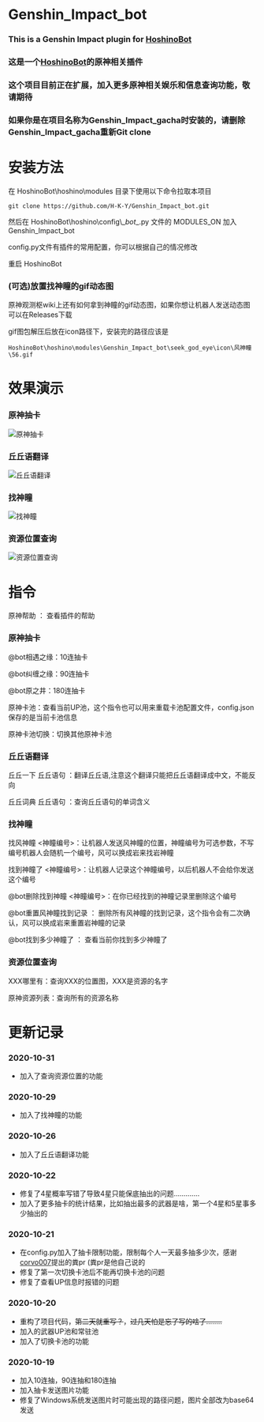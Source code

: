 # Genshin_Impact_bot

### This is a Genshin Impact plugin for [HoshinoBot](https://github.com/Ice-Cirno/HoshinoBot)
### 这是一个[HoshinoBot](https://github.com/Ice-Cirno/HoshinoBot)的原神相关插件
### 这个项目目前正在扩展，加入更多原神相关娱乐和信息查询功能，敬请期待

### 如果你是在项目名称为Genshin_Impact_gacha时安装的，请删除Genshin_Impact_gacha重新Git clone

# 安装方法

在 HoshinoBot\hoshino\modules 目录下使用以下命令拉取本项目
```
git clone https://github.com/H-K-Y/Genshin_Impact_bot.git
```
然后在 HoshinoBot\\hoshino\\config\\\__bot__.py 文件的 MODULES_ON 加入 Genshin_Impact_bot

config.py文件有插件的常用配置，你可以根据自己的情况修改

重启 HoshinoBot

### (可选)放置找神瞳的gif动态图
原神观测枢wiki上还有如何拿到神瞳的gif动态图，如果你想让机器人发送动态图可以在Releases下载

gif图包解压后放在icon路径下，安装完的路径应该是
```
HoshinoBot\hoshino\modules\Genshin_Impact_bot\seek_god_eye\icon\风神瞳\56.gif
```



# 效果演示
### 原神抽卡
![原神抽卡](https://github.com/H-K-Y/Genshin_Impact_bot/blob/main/screenshot/genshin_impact_gacha.png) 
### 丘丘语翻译
![丘丘语翻译](https://github.com/H-K-Y/Genshin_Impact_bot/blob/main/screenshot/qiu_qiu_translation.png) 
### 找神瞳
![找神瞳](https://github.com/H-K-Y/Genshin_Impact_bot/blob/main/screenshot/search_god_eye.png) 
### 资源位置查询
![资源位置查询](https://github.com/H-K-Y/Genshin_Impact_bot/blob/main/screenshot/query_resource_points.png) 


# 指令

原神帮助 ： 查看插件的帮助

### 原神抽卡

@bot相遇之缘：10连抽卡

@bot纠缠之缘：90连抽卡

@bot原之井：180连抽卡

原神卡池：查看当前UP池，这个指令也可以用来重载卡池配置文件，config.json保存的是当前卡池信息

原神卡池切换：切换其他原神卡池

### 丘丘语翻译
丘丘一下 丘丘语句 ：翻译丘丘语,注意这个翻译只能把丘丘语翻译成中文，不能反向

丘丘词典 丘丘语句 ：查询丘丘语句的单词含义

### 找神瞳 
找风神瞳 <神瞳编号>：让机器人发送风神瞳的位置，神瞳编号为可选参数，不写编号机器人会随机一个编号，风可以换成岩来找岩神瞳

找到神瞳了 <神瞳编号>：让机器人记录这个神瞳编号，以后机器人不会给你发送这个编号

@bot删除找到神瞳 <神瞳编号>：在你已经找到的神瞳记录里删除这个编号

@bot重置风神瞳找到记录 ： 删除所有风神瞳的找到记录，这个指令会有二次确认，风可以换成岩来重置岩神瞳的记录

@bot找到多少神瞳了 ： 查看当前你找到多少神瞳了

### 资源位置查询

XXX哪里有：查询XXX的位置图，XXX是资源的名字

原神资源列表：查询所有的资源名称

# 更新记录

### 2020-10-31
* 加入了查询资源位置的功能

### 2020-10-29
* 加入了找神瞳的功能

### 2020-10-26
* 加入了丘丘语翻译功能

### 2020-10-22
* 修复了4星概率写错了导致4星只能保底抽出的问题.............
* 加入了更多抽卡的统计结果，比如抽出最多的武器是啥，第一个4星和5星事多少抽出的

### 2020-10-21
* 在config.py加入了抽卡限制功能，限制每个人一天最多抽多少次，感谢[corvo007](https://github.com/corvo007)提出的粪pr (粪pr是他自己说的
* 修复了第一次切换卡池后不能再切换卡池的问题
* 修复了查看UP信息时报错的问题

### 2020-10-20
* 重构了项目代码，~~第二天就重写？~~，~~过几天怕是忘了写的啥了........~~
* 加入的武器UP池和常驻池
* 加入了切换卡池的功能

### 2020-10-19
* 加入10连抽，90连抽和180连抽
* 加入抽卡发送图片功能
* 修复了Windows系统发送图片时可能出现的路径问题，图片全部改为base64发送





